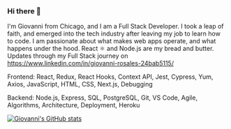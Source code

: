 ### Hi there 👋

I'm Giovanni from Chicago, and I am a Full Stack Developer. I took a leap of faith, and emerged into the tech industry after leaving my job to learn how to code. I am passionate about what makes web apps operate, and what happens under the hood. React ⚛️ and Node.js are my bread and butter. Updates through my Full Stack journey on https://www.linkedin.com/in/giovanni-rosales-24bab5115/

Frontend: React, Redux, React Hooks, Context API, Jest, Cypress, Yum, Axios, JavaScript, HTML, CSS, Next.js, Debugging


Backend: Node.js, Express, SQL, PostgreSQL, Git, VS Code, Agile, Algorithms, Architecture, Deployment, Heroku


[![Giovanni's GitHub stats](https://github-readme-stats.vercel.app/api?username=r-gio28)](https://github.com/r-gio28/github-readme-stats)
